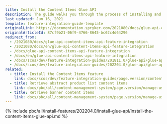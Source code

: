 ```yaml
---
title: Install the Content Items Glue API
description: The guide walks you through the process of installing and configuring the Content Items feature in the project.
last_updated: Jun 16, 2021
template: feature-integration-guide-template
originalLink: https://documentation.spryker.com/2021080/docs/glue-api-content-items-api-feature-integration
originalArticleId: 87cf9b21-06f9-4766-8645-bc62c4d64296
redirect_from:
  - /2021080/docs/glue-api-content-items-api-feature-integration
  - /2021080/docs/en/glue-api-content-items-api-feature-integration
  - /docs/glue-api-content-items-api-feature-integration
  - /docs/en/glue-api-content-items-api-feature-integration
  - /docs/scos/dev/feature-integration-guides/201811.0/glue-api/glue-api-content-items-feature-integration.html
  - /docs/scos/dev/feature-integration-guides/202204.0/glue-api/glue-api-content-items-feature-integration.html  
related:
  - title: Install the Content Items feature
    link: docs/scos/dev/feature-integration-guides/page.version/content-items-feature-integration.html
  - title: Retrieve abstract product list content items
    link: docs/pbc/all/content-management-system/page.version/manage-using-glue-api/retrieve-abstract-product-list-content-items.html
  - title: Retrieve banner content items
    link: docs/pbc/all/content-management-system/page.version/manage-using-glue-api/retrieve-banner-content-items.html
---
```


{% include pbc/all/install-features/202204.0/install-glue-api/install-the-content-items-glue-api.md %} <!-- To edit, see /_includes/pbc/all/install-features/202204.0/install-glue-api/install-the-content-items-glue-api.md -->
